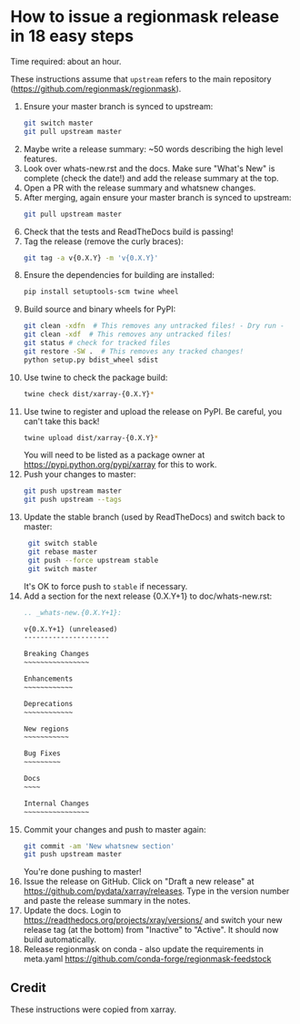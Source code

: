 # How to issue a regionmask release in 18 easy steps

Time required: about an hour.

These instructions assume that `upstream` refers to the main repository
(<https://github.com/regionmask/regionmask>).

<!-- markdownlint-disable MD031 -->

 1. Ensure your master branch is synced to upstream:
     ```sh
     git switch master
     git pull upstream master
     ```
 2. Maybe write a release summary: ~50 words describing the high level features.
 3. Look over whats-new.rst and the docs. Make sure "What's New" is complete
    (check the date!) and add the release summary at the top.
 4. Open a PR with the release summary and whatsnew changes.
 5. After merging, again ensure your master branch is synced to upstream:
     ```sh
     git pull upstream master
     ```
 7. Check that the tests and ReadTheDocs build is passing!
 8. Tag the release (remove the curly braces):
      ```sh
      git tag -a v{0.X.Y} -m 'v{0.X.Y}'
      ```
 9. Ensure the dependencies for building are installed:
      ```sh
      pip install setuptools-scm twine wheel
      ```
10. Build source and binary wheels for PyPI:
      ```sh
      git clean -xdfn  # This removes any untracked files! - Dry run -
      git clean -xdf  # This removes any untracked files!
      git status # check for tracked files
      git restore -SW .  # This removes any tracked changes!
      python setup.py bdist_wheel sdist
      ```
11. Use twine to check the package build:
      ```sh
      twine check dist/xarray-{0.X.Y}*
      ```
12. Use twine to register and upload the release on PyPI. Be careful, you can't
    take this back!
      ```sh
      twine upload dist/xarray-{0.X.Y}*
      ```
    You will need to be listed as a package owner at
    <https://pypi.python.org/pypi/xarray> for this to work.
13. Push your changes to master:
      ```sh
      git push upstream master
      git push upstream --tags
      ```
14. Update the stable branch (used by ReadTheDocs) and switch back to master:
     ```sh
      git switch stable
      git rebase master
      git push --force upstream stable
      git switch master
     ```
    It's OK to force push to `stable` if necessary.
15. Add a section for the next release {0.X.Y+1} to doc/whats-new.rst:
     ```rst
     .. _whats-new.{0.X.Y+1}:

     v{0.X.Y+1} (unreleased)
     ---------------------

     Breaking Changes
     ~~~~~~~~~~~~~~~~

     Enhancements
     ~~~~~~~~~~~~

     Deprecations
     ~~~~~~~~~~~~

     New regions
     ~~~~~~~~~~~

     Bug Fixes
     ~~~~~~~~~

     Docs
     ~~~~

     Internal Changes
     ~~~~~~~~~~~~~~~~

     ```
16. Commit your changes and push to master again:
      ```sh
      git commit -am 'New whatsnew section'
      git push upstream master
      ```
    You're done pushing to master!
17. Issue the release on GitHub. Click on "Draft a new release" at
    <https://github.com/pydata/xarray/releases>. Type in the version number
    and paste the release summary in the notes.
18. Update the docs. Login to <https://readthedocs.org/projects/xray/versions/>
    and switch your new release tag (at the bottom) from "Inactive" to "Active".
    It should now build automatically.
19. Release regionmask on conda - also update the requirements in meta.yaml <https://github.com/conda-forge/regionmask-feedstock>

<!-- markdownlint-enable MD013 -->

## Credit

These instructions were copied from xarray.

